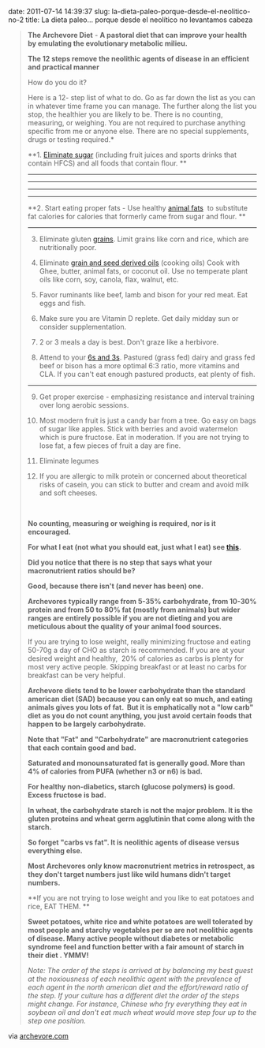 date: 2011-07-14 14:39:37
slug: la-dieta-paleo-porque-desde-el-neolitico-no-2
title: La dieta paleo... porque desde el neolítico no levantamos cabeza

>                    
> 
> **The Archevore Diet** - **A pastoral diet that can improve your health by emulating the evolutionary metabolic milieu.**
> 
>  
> 
> **The 12 steps remove the neolithic agents of disease in an efficient and practical manner**
> 
>  
> 
> How do you do it?
> 
>  
> 
> Here is a 12- step list of what to do. Go as far down the list as you can in whatever time frame you can manage. The further along the list you stop, the healthier you are likely to be. There is no counting, measuring, or weighing. You are not required to purchase anything specific from me or anyone else. There are no special supplements, drugs or testing required.* 
> 
>  
> 
> **1. [Eliminate sugar](http://www.paleonu.com/panu-weblog/2009/6/28/1-eliminate-sugar-and-refined-carbohydrates-like-white-flour.html) (including fruit juices and sports drinks that contain HFCS) and all foods that contain flour. **
> 
>  
> 
> ** **
> 
>  
> 
> ** **
> 
>  
> 
> ** **
> 
>  
> 
> **  **
> 
> **2. Start eating proper fats - Use healthy [animal fats](http://www.paleonu.com/panu-weblog/2009/6/22/fats-and-oils.html)  to substitute fat calories for calories that formerly came from sugar and flour. **
> 
> **  **
> 
> 3. Eliminate gluten [grains](http://www.paleonu.com/panu-weblog/2009/6/23/the-argument-against-cereal-grains.html). Limit grains like corn and rice, which are nutritionally poor.
> 
>  
> 
> 4. Eliminate [grain and seed derived oils](http://www.paleonu.com/panu-weblog/2009/6/22/fats-and-oils.html) (cooking oils) Cook with Ghee, butter, animal fats, or coconut oil. Use no temperate plant oils like corn, soy, canola, flax, walnut, etc.
> 
>  
> 
> 5. Favor ruminants like beef, lamb and bison for your red meat. Eat eggs and fish.
> 
>  
> 
> 6. Make sure you are Vitamin D replete. Get daily midday sun or consider supplementation.
> 
>  
> 
> 7. 2 or 3 meals a day is best. Don't graze like a herbivore.
> 
>  
> 
> 8. Attend to your [6s and 3s](http://www.paleonu.com/panu-weblog/2009/5/18/6s-and-3s-and-the-logic-of-grain-avoidance.html). Pastured (grass fed) dairy and grass fed beef or bison has a more optimal 6:3 ratio, more vitamins and CLA. If you can't eat enough pastured products, eat plenty of fish.
> 
>  **  **
> 
> 9. Get proper exercise - emphasizing resistance and interval training over long aerobic sessions.
> 
>    
> 
> 10. Most modern fruit is just a candy bar from a tree. Go easy on bags of sugar like apples. Stick with berries and avoid watermelon which is pure fructose. Eat in moderation. If you are not trying to lose fat, a few pieces of fruit a day are fine.
> 
>  
> 
> 11. Eliminate legumes
> 
>  
> 
> 12. If you are allergic to milk protein or concerned about theoretical risks of casein, you can stick to butter and cream and avoid milk and soft cheeses. 
> 
>    
> 
>  
> 
>    
> 
> **No counting, measuring or weighing is required, nor is it encouraged.**
> 
>  
> 
> **For what I eat (not what you should eat, just what I eat) see [this](http://www.paleonu.com/panu-weblog/2009/11/13/what-i-eat.html).**
> 
>  
> 
> **Did you notice that there is no step that says what your macronutrient ratios should be?**
> 
>  
> 
> **Good, because there isn't (and never has been) one.**
> 
>  
> 
> **Archevores typically range from 5-35% carbohydrate, from 10-30% protein and from 50 to 80% fat (mostly from animals) but wider ranges are entirely possible if you are not dieting and you are meticulous about the quality of your animal food sources.**
> 
>  
> 
> If you are trying to lose weight, really minimizing fructose and eating 50-70g a day of CHO as starch is recommended. If you are at your desired weight and healthy,  20% of calories as carbs is plenty for most very active people. Skipping breakfast or at least no carbs for breakfast can be very helpful.
> 
>  
> 
> **Archevore diets tend to be lower carbohydrate than the standard american diet (SAD) because you can only eat so much, and eating animals gives you lots of fat.  But it is emphatically not a "low carb" diet as you do not count anything, you just avoid certain foods that happen to be largely carbohydrate.**
> 
>  
> 
> **Note that "Fat" and "Carbohydrate" are macronutrient categories that each contain good and bad.**
> 
>  
> 
> **Saturated and monounsaturated fat is generally good. More than 4% of calories from PUFA (whether n3 or n6) is bad.**
> 
>  
> 
> **For healthy non-diabetics, starch (glucose polymers) is good. Excess fructose is bad.**
> 
>  
> 
> **In wheat, the carbohydrate starch is not the major problem. It is the gluten proteins and wheat germ agglutinin that come along with the starch.**
> 
>  
> 
> **So forget "carbs vs fat". It is neolithic agents of disease versus everything else.**
> 
>  
> 
> **Most Archevores only know macronutrient metrics in retrospect, as they don't target numbers just like wild humans didn't target numbers.**
> 
>  
> 
> **If you are not trying to lose weight and you like to eat potatoes and rice, EAT THEM. **
> 
>  
> 
> **Sweet potatoes, white rice and white potatoes are well tolerated by most people and starchy vegetables per se are not neolithic agents of disease. Many active people without diabetes or metabolic syndrome feel and function better with a fair amount of starch in their diet . YMMV!**
> 
>  
> 
> _Note: The order of the steps is arrived at by balancing my best guest at the noxiousness of each neolithic agent with the prevalence of each agent in the north american diet and the effort/reward ratio of the step. If your culture has a different diet the order of the steps might change. For instance, Chinese who fry everything they eat in soybean oil and don't eat much wheat would move step four up to the step one position._
> 
>          

via [archevore.com](http://www.archevore.com/get-started/)

